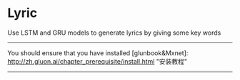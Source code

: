 # Lyric
Use LSTM and GRU models to generate lyrics by giving some key words


***
 You should ensure that you have installed [glunbook&Mxnet]: http://zh.gluon.ai/chapter_prerequisite/install.html "安装教程"
 
***
